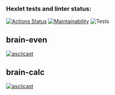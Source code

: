 ### Hexlet tests and linter status:

[![Actions Status](https://github.com/phoenix3x3/frontend-project-lvl1/workflows/hexlet-check/badge.svg)](https://github.com/phoenix3x3/frontend-project-lvl1/actions)
[![Maintainability](https://api.codeclimate.com/v1/badges/a99a88d28ad37a79dbf6/maintainability)](https://codeclimate.com/github/codeclimate/codeclimate/maintainability)
![Tests](https://github.com/phoenix3x3/frontend-project-lvl1/workflows/.github/workflows/superlinter.yml/badge.svg?event=push)
## brain-even
[![asciicast](https://asciinema.org/a/YvcW9c7LZBhazulgVMThbY1s3.svg)](https://asciinema.org/a/YvcW9c7LZBhazulgVMThbY1s3)
## brain-calc
[![asciicast](https://asciinema.org/a/czWzHBtvYUHXgyaEh4KnIYD14.svg)](https://asciinema.org/a/czWzHBtvYUHXgyaEh4KnIYD14)

